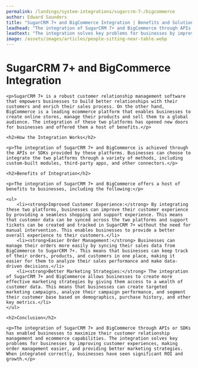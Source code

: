 ```yaml
---
permalink: /landings/system-integrations/sugarcrm-7-/bigcommerce
author: Edward Saunders
title: "SugarCRM 7+ and BigCommerce Integration | Benefits and Solutions"
leadhead: "The integration of SugarCRM 7+ and BigCommerce through APIs or SDKs has enabled businesses to maximize their customer relationship management and ecommerce capabilities"
leadtext: "The integration solves key problems for businesses by improving customer experiences, making order management easier, and providing better marketing strategies. When integrated correctly, businesses have seen significant ROI and growth."
image: /assets/images/articles/people-sitting-near-table.webp
---
```

<div class="arttext">
	<h1>SugarCRM 7+ and BigCommerce Integration</h1>

	<p>SugarCRM 7+ is a robust customer relationship management software that empowers businesses to build better relationships with their customers and enrich their sales process. On the other hand, BigCommerce is a leading ecommerce platform that enables businesses to create online stores, manage their products and sell them to a global audience. The integration of these two platforms has opened new doors for businesses and offered them a host of benefits.</p>

	<h2>How the Integration Works</h2>

	<p>The integration of SugarCRM 7+ and BigCommerce is achieved through the APIs or SDKs provided by these platforms. Businesses can choose to integrate the two platforms through a variety of methods, including custom-built modules, third-party apps, and other connectors.</p>

	<h2>Benefits of Integration</h2>

	<p>The integration of SugarCRM 7+ and BigCommerce offers a host of benefits to businesses, including the following:</p>

	<ul>
		<li><strong>Improved Customer Experience:</strong> By integrating these two platforms, businesses can improve their customer experience by providing a seamless shopping and support experience. This means that customer data can be synced across the two platforms and support tickets can be created and tracked in SugarCRM 7+ without the need for manual intervention. This enables businesses to provide a better overall experience to their customers.</li>
		<li><strong>Easier Order Management:</strong> Businesses can manage their orders more easily by syncing their sales data from BigCommerce to SugarCRM 7+. This means that businesses can keep track of their orders, products, and customers in one place, making it easier for them to analyze their sales performance and make data-driven decisions.</li>
		<li><strong>Better Marketing Strategies:</strong> The integration of SugarCRM 7+ and BigCommerce allows businesses to create more effective marketing strategies by giving them access to a wealth of customer data. This means that businesses can create targeted marketing campaigns, analyze their campaign performance, and segment their customer base based on demographics, purchase history, and other key metrics.</li>
	</ul>

	<h2>Conclusion</h2>

	<p>The integration of SugarCRM 7+ and BigCommerce through APIs or SDKs has enabled businesses to maximize their customer relationship management and ecommerce capabilities. The integration solves key problems for businesses by improving customer experiences, making order management easier, and providing better marketing strategies. When integrated correctly, businesses have seen significant ROI and growth.</p>

</div>